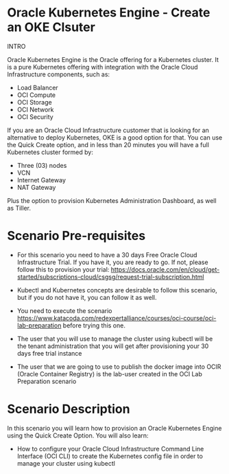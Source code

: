 # Oracle Kubernetes Engine - Create an OKE Clsuter
INTRO

Oracle Kubernetes Engine is the Oracle offering for a Kubernetes cluster. It is a pure Kubernetes offering with integration with the Oracle Cloud Infrastructure 
components, such as:

- Load Balancer
- OCI Compute
- OCI Storage
- OCI Network
- OCI Security

If you are an Oracle Cloud Infrastructure customer that is looking for an alternative to deploy Kubernetes, OKE is a good option for that. You can use the 
Quick Create option, and in less than 20 minutes you will have a full Kubernetes cluster formed by:

- Three (03) nodes
- VCN
- Internet Gateway
- NAT Gateway

Plus the option to provision Kubernetes Administration Dashboard, as well as Tiller.

# Scenario Pre-requisites

- For this scenario you need to have a 30 days Free Oracle Cloud Infrastructure Trial. If you have it, you are ready to go. If not, please follow this
to provision your trial: https://docs.oracle.com/en/cloud/get-started/subscriptions-cloud/csgsg/request-trial-subscription.html

- Kubectl and Kubernetes concepts are desirable to follow this scenario, but if you do not have it, you can follow it as well. 

- You need to execute the scenario https://www.katacoda.com/redexpertalliance/courses/oci-course/oci-lab-preparation before trying this one.

- The user that you will use to manage the cluster using kubectl will be the tenant administration that you will get after provisioning your 30 days free
trial instance

- The user that we are going to use to publish the docker image into OCIR (Oracle Container Registry) is the lab-user created in the OCI Lab Preparation scenario


# Scenario Description

In this scenario you will learn how to provision an Oracle Kubernetes Engine using the Quick Create Option.
You will also learn:

- How to configure your Oracle Cloud Infrastructure Command Line Interface (OCI CLI) to create the Kubernetes config file in order to manage your cluster 
using kubectl
